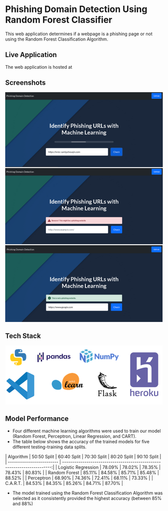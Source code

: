 # Phishing Domain Detection Using Random Forest Classifier

This web application determines if a webpage is a phishing page or not using the Random Forest Classification Algorithm. 

## Live Application
The web application is hosted at []()

## Screenshots
![Landing Page](https://github.com/abdulalikhan/Phishing-Domain-Detection/blob/main/1.png?raw=true)
![Detected a Phishing Page](https://github.com/abdulalikhan/Phishing-Domain-Detection/blob/main/2.png?raw=true)
![Detected a Safe Page](https://github.com/abdulalikhan/Phishing-Domain-Detection/blob/main/3.png?raw=true)

## Tech Stack
![Tech Stack](https://github.com/abdulalikhan/Phishing-Domain-Detection/blob/main/stack.png?raw=true)

## Model Performance

- Four different machine learning algorithms were used to train our model (Random Forest, Perceptron, Linear Regression, and CART).
- The table below shows the accuracy of the trained models for five different testing-training data splits.

| Algorithm                 | 50:50 Split  | 60:40 Split  | 70:30 Split  | 80:20 Split  | 90:10 Split  |
| ------------------------- | ------------------------------------------------------------------------:|
| Logistic Regression       |   78.09%     |    78.02%    |    78.35%    |    78.43%    |    80.83%    |
| Random Forest             |   85.11%     |    84.58%    |    85.71%    |    85.48%    |    88.52%    |
| Perceptron                |   68.90%     |    74.36%    |    72.41%    |    68.11%    |    73.33%    |
| C.A.R.T.                  |   84.53%     |    84.35%    |    85.26%    |    84.71%    |    87.70%    |

- The model trained using the Random Forest Classification Algorithm was selected as it consistently provided the highest accuracy (between 85% and 88%)
